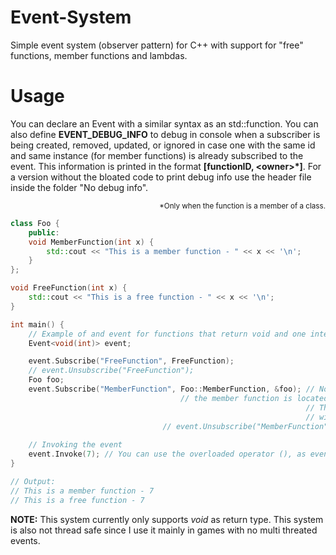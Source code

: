 # Event-System
Simple event system (observer pattern) for C++ with support for "free" functions, member functions and lambdas.

# Usage
You can declare an Event with a similar syntax as an std::function.
You can also define **EVENT_DEBUG_INFO** to debug in console when a subscriber is being created, removed, updated, or ignored in case one with the same id and same instance (for member functions) is already subscribed to the event. This information is printed in the format **[functionID, \<owner>\*]**. For a version without the bloated code to print debug info use the header file inside the folder "No debug info".
<div style="text-align: right"><sub>*Only when the function is a member of a class.</sub> </div>

```cpp
class Foo {
    public:
    void MemberFunction(int x) {
        std::cout << "This is a member function - " << x << '\n';
    }
};

void FreeFunction(int x) {
    std::cout << "This is a free function - " << x << '\n';
}

int main() {
    // Example of and event for functions that return void and one integer as argument.
    Event<void(int)> event;

    event.Subscribe("FreeFunction", FreeFunction);
    // event.Unsubscribe("FreeFunction");
    Foo foo;
    event.Subscribe("MemberFunction", Foo::MemberFunction, &foo); // Note that you have to tell the event the class where
    								  // the member function is located, in this case Foo.
                                                                  // This can be skipped if you're subscribing the function
                                                                  // within the scope of the class that contains it
								  // event.Unsubscribe("MemberFunction", &foo);
    
    // Invoking the event
    event.Invoke(7); // You can use the overloaded operator (), as event(7), which will have the same effect.
}

// Output:
// This is a member function - 7
// This is a free function - 7
```

**NOTE:** This system currently only supports *void* as return type. This system is also not thread safe since I use it mainly in games with no multi threated events. 